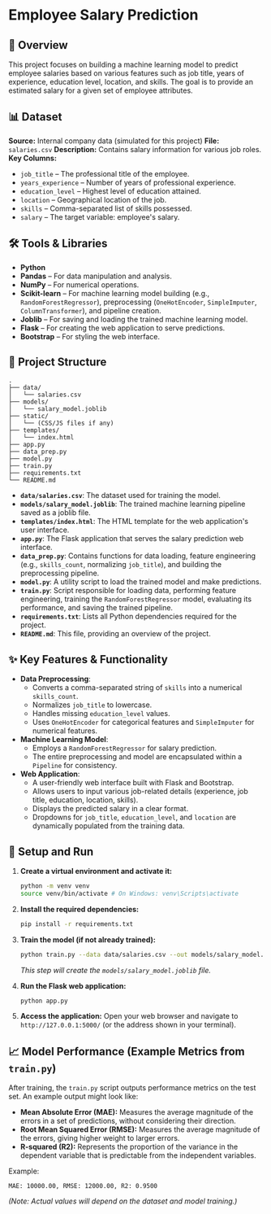 # Employee Salary Prediction

## 📝 Overview

This project focuses on building a machine learning model to predict employee salaries based on various features such as job title, years of experience, education level, location, and skills. The goal is to provide an estimated salary for a given set of employee attributes.

## 📊 Dataset

**Source:** Internal company data (simulated for this project)
**File:** `salaries.csv`
**Description:** Contains salary information for various job roles.
**Key Columns:**
*   `job_title` – The professional title of the employee.
*   `years_experience` – Number of years of professional experience.
*   `education_level` – Highest level of education attained.
*   `location` – Geographical location of the job.
*   `skills` – Comma-separated list of skills possessed.
*   `salary` – The target variable: employee's salary.

## 🛠 Tools & Libraries

*   **Python**
*   **Pandas** – For data manipulation and analysis.
*   **NumPy** – For numerical operations.
*   **Scikit-learn** – For machine learning model building (e.g., `RandomForestRegressor`), preprocessing (`OneHotEncoder`, `SimpleImputer`, `ColumnTransformer`), and pipeline creation.
*   **Joblib** – For saving and loading the trained machine learning model.
*   **Flask** – For creating the web application to serve predictions.
*   **Bootstrap** – For styling the web interface.

## 🚀 Project Structure

```
.
├── data/
│   └── salaries.csv
├── models/
│   └── salary_model.joblib
├── static/
│   └── (CSS/JS files if any)
├── templates/
│   └── index.html
├── app.py
├── data_prep.py
├── model.py
├── train.py
├── requirements.txt
└── README.md
```

*   **`data/salaries.csv`**: The dataset used for training the model.
*   **`models/salary_model.joblib`**: The trained machine learning pipeline saved as a joblib file.
*   **`templates/index.html`**: The HTML template for the web application's user interface.
*   **`app.py`**: The Flask application that serves the salary prediction web interface.
*   **`data_prep.py`**: Contains functions for data loading, feature engineering (e.g., `skills_count`, normalizing `job_title`), and building the preprocessing pipeline.
*   **`model.py`**: A utility script to load the trained model and make predictions.
*   **`train.py`**: Script responsible for loading data, performing feature engineering, training the `RandomForestRegressor` model, evaluating its performance, and saving the trained pipeline.
*   **`requirements.txt`**: Lists all Python dependencies required for the project.
*   **`README.md`**: This file, providing an overview of the project.

## ✨ Key Features & Functionality

*   **Data Preprocessing**:
    *   Converts a comma-separated string of `skills` into a numerical `skills_count`.
    *   Normalizes `job_title` to lowercase.
    *   Handles missing `education_level` values.
    *   Uses `OneHotEncoder` for categorical features and `SimpleImputer` for numerical features.
*   **Machine Learning Model**:
    *   Employs a `RandomForestRegressor` for salary prediction.
    *   The entire preprocessing and model are encapsulated within a `Pipeline` for consistency.
*   **Web Application**:
    *   A user-friendly web interface built with Flask and Bootstrap.
    *   Allows users to input various job-related details (experience, job title, education, location, skills).
    *   Displays the predicted salary in a clear format.
    *   Dropdowns for `job_title`, `education_level`, and `location` are dynamically populated from the training data.

## 🚀 Setup and Run

1.  **Create a virtual environment and activate it:**
    ```bash
    python -m venv venv
    source venv/bin/activate # On Windows: venv\Scripts\activate
    ```

2.  **Install the required dependencies:**
    ```bash
    pip install -r requirements.txt
    ```

3.  **Train the model (if not already trained):**
    ```bash
    python train.py --data data/salaries.csv --out models/salary_model.joblib
    ```
    *This step will create the `models/salary_model.joblib` file.*

4.  **Run the Flask web application:**
    ```bash
    python app.py
    ```

5.  **Access the application:**
    Open your web browser and navigate to `http://127.0.0.1:5000/` (or the address shown in your terminal).

## 📈 Model Performance (Example Metrics from `train.py`)

After training, the `train.py` script outputs performance metrics on the test set. An example output might look like:

*   **Mean Absolute Error (MAE):** Measures the average magnitude of the errors in a set of predictions, without considering their direction.
*   **Root Mean Squared Error (RMSE):** Measures the average magnitude of the errors, giving higher weight to larger errors.
*   **R-squared (R2):** Represents the proportion of the variance in the dependent variable that is predictable from the independent variables.

Example:
```
MAE: 10000.00, RMSE: 12000.00, R2: 0.9500
```
*(Note: Actual values will depend on the dataset and model training.)*
```
